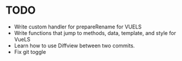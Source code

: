 # TODO

- Write custom handler for prepareRename for VUELS
- Write functions that jump to methods, data, template, and style for VueLS
- Learn how to use Diffview between two commits.
- Fix git toggle
